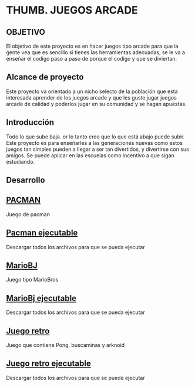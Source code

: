  # THUMB. JUEGOS ARCADE
##                                           OBJETIVO
El objetivo de este proyecto es en hacer juegos tipo arcade para que la gente vea que es sencillo si tienes las herramientas adecuadas, se le va a enseñar el codigo paso a paso de porque el codigo y que se diviertan.
##                                      Alcance de proyecto 
Este proyecto va orientado a un nicho selecto de la población que esta interesada aprender de los juegos arcade y que les guste jugar juegos arcade de calidad y poderlos jugar en su comunidad y se hagan apuestas.
##                                         Introducción
Todo lo que sube baja. or lo tanto creo que lo que está abajo puede subir. Este proyecto es para enseñarles a las generaciones nuevas como estos juegos tan simples pueden a llegar a ser tan divertidos, y divertirse con sus amigos. Se puede aplicar en las escuelas como incentivo a que sigan estudiando.
##                                          Desarrollo 


## [PACMAN](https://github.com/ISLASKRIGA/ProyectoFinalEDA/tree/master/Pacman)
Juego de pacman

## [Pacman ejecutable](https://github.com/ISLASKRIGA/ProyectoFinalEDA/tree/master/Pacman/Juego%20Ejecutable)
Descargar todos los archivos para que se pueda ejecutar

## [MarioBJ](https://github.com/ISLASKRIGA/ProyectoFinalEDA/tree/master/MarioB)
Juego tipo MarioBros

## [MarioBj ejecutable](https://github.com/ISLASKRIGA/ProyectoFinalEDA/tree/master/MarioB/JuegoEjecutable)
Descargar todos los archivos para que se pueda ejecutar

## [Juego retro](https://github.com/ISLASKRIGA/ProyectoFinalEDA/tree/master/Retro)
Juego que contiene Pong, buscaminas y arknoid

## [Juego retro ejecutable](https://github.com/ISLASKRIGA/ProyectoFinalEDA/tree/master/Retro/JuegoEjecutable)
Descargar todos los archivos para que se pueda ejecutar

